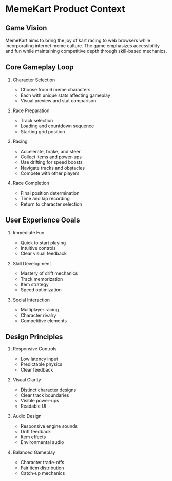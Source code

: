 # MemeKart Product Context

## Game Vision
MemeKart aims to bring the joy of kart racing to web browsers while incorporating internet meme culture. The game emphasizes accessibility and fun while maintaining competitive depth through skill-based mechanics.

## Core Gameplay Loop
1. Character Selection
   - Choose from 6 meme characters
   - Each with unique stats affecting gameplay
   - Visual preview and stat comparison

2. Race Preparation
   - Track selection
   - Loading and countdown sequence
   - Starting grid position

3. Racing
   - Accelerate, brake, and steer
   - Collect items and power-ups
   - Use drifting for speed boosts
   - Navigate tracks and obstacles
   - Compete with other players

4. Race Completion
   - Final position determination
   - Time and lap recording
   - Return to character selection

## User Experience Goals
1. Immediate Fun
   - Quick to start playing
   - Intuitive controls
   - Clear visual feedback

2. Skill Development
   - Mastery of drift mechanics
   - Track memorization
   - Item strategy
   - Speed optimization

3. Social Interaction
   - Multiplayer racing
   - Character rivalry
   - Competitive elements

## Design Principles
1. Responsive Controls
   - Low latency input
   - Predictable physics
   - Clear feedback

2. Visual Clarity
   - Distinct character designs
   - Clear track boundaries
   - Visible power-ups
   - Readable UI

3. Audio Design
   - Responsive engine sounds
   - Drift feedback
   - Item effects
   - Environmental audio

4. Balanced Gameplay
   - Character trade-offs
   - Fair item distribution
   - Catch-up mechanics 